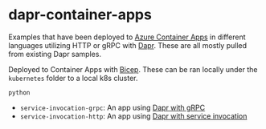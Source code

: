 # dapr-container-apps

Examples that have been deployed to [Azure Container Apps](https://docs.microsoft.com/en-us/azure/container-apps/overview) in different languages utilizing HTTP or gRPC with [Dapr](https://dapr.io/). These are all mostly pulled from existing Dapr samples. 

Deployed to Container Apps with [Bicep](https://docs.microsoft.com/en-us/azure/azure-resource-manager/bicep/deploy-cli). These can be ran locally under the `kubernetes` folder to a local k8s cluster.

`python`
  - `service-invocation-grpc`: An app using [Dapr with gRPC](https://docs.dapr.io/developing-applications/sdks/python/python-sdk-extensions/python-grpc/)
  - `service-invocation-http`: An app using [Dapr with service invocation](https://docs.dapr.io/developing-applications/building-blocks/service-invocation/service-invocation-overview/)